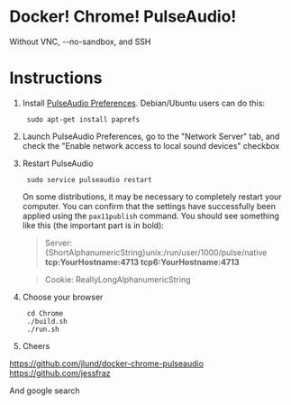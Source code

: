Docker! Chrome! PulseAudio!
===========================

Without VNC, --no-sandbox, and SSH

Instructions
============

1. Install [PulseAudio Preferences](http://freedesktop.org/software/pulseaudio/paprefs/). Debian/Ubuntu users can do this:

        sudo apt-get install paprefs

1. Launch PulseAudio Preferences, go to the "Network Server" tab, and check the "Enable network access to local sound devices" checkbox

1. Restart PulseAudio

        sudo service pulseaudio restart

   On some distributions, it may be necessary to completely restart your computer. You can confirm that the settings have successfully been applied using the `pax11publish` command. You should see something like this (the important part is in bold):

   > Server: {ShortAlphanumericString}unix:/run/user/1000/pulse/native **tcp:YourHostname:4713 tcp6:YourHostname:4713**

   > Cookie: ReallyLongAlphanumericString

1. Choose your browser 

        cd Chrome
        ./build.sh
        ./run.sh

1. Cheers

https://github.com/jlund/docker-chrome-pulseaudio
https://github.com/jessfraz

And google search
